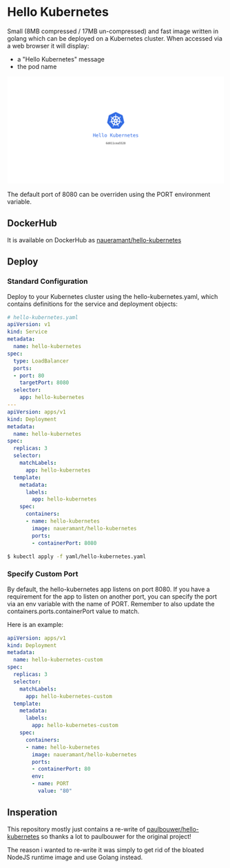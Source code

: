 # Hello Kubernetes

Small (8MB compressed / 17MB un-compressed) and fast image written in golang which can be deployed on a Kubernetes cluster. When accessed via a web browser it will display:

- a "Hello Kubernetes" message
- the pod name

![Screenshot](screenshot.png)

The default port of 8080 can be overriden using the PORT environment variable.

## DockerHub

It is available on DockerHub as [naueramant/hello-kubernetes](https://hub.docker.com/r/naueramant/hello-kubernetes)

## Deploy

### Standard Configuration

Deploy to your Kubernetes cluster using the hello-kubernetes.yaml, which contains definitions for the service and deployment objects:

```yaml
# hello-kubernetes.yaml
apiVersion: v1
kind: Service
metadata:
  name: hello-kubernetes
spec:
  type: LoadBalancer
  ports:
  - port: 80
    targetPort: 8080
  selector:
    app: hello-kubernetes
---
apiVersion: apps/v1
kind: Deployment
metadata:
  name: hello-kubernetes
spec:
  replicas: 3
  selector:
    matchLabels:
      app: hello-kubernetes
  template:
    metadata:
      labels:
        app: hello-kubernetes
    spec:
      containers:
      - name: hello-kubernetes
        image: naueramant/hello-kubernetes
        ports:
        - containerPort: 8080
```

```sh
$ kubectl apply -f yaml/hello-kubernetes.yaml
```

### Specify Custom Port

By default, the hello-kubernetes app listens on port 8080. If you have a requirement for the app to listen on another port, you can specify the port via an env variable with the name of PORT. Remember to also update the containers.ports.containerPort value to match.

Here is an example:

```yaml
apiVersion: apps/v1
kind: Deployment
metadata:
  name: hello-kubernetes-custom
spec:
  replicas: 3
  selector:
    matchLabels:
      app: hello-kubernetes-custom
  template:
    metadata:
      labels:
        app: hello-kubernetes-custom
    spec:
      containers:
      - name: hello-kubernetes
        image: naueramant/hello-kubernetes
        ports:
        - containerPort: 80
        env:
        - name: PORT
          value: "80"
```

## Insperation

This repository mostly just contains a re-write of [paulbouwer/hello-kubernetes](https://github.com/paulbouwer/hello-kubernetes) so thanks a lot to paulbouwer for the original project!

The reason i wanted to re-write it was simply to get rid of the bloated NodeJS runtime image and use Golang instead.
